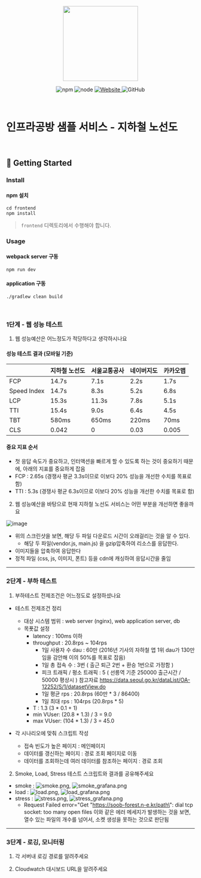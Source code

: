 <p align="center">
    <img width="200px;" src="https://raw.githubusercontent.com/woowacourse/atdd-subway-admin-frontend/master/images/main_logo.png"/>
</p>
<p align="center">
  <img alt="npm" src="https://img.shields.io/badge/npm-%3E%3D%205.5.0-blue">
  <img alt="node" src="https://img.shields.io/badge/node-%3E%3D%209.3.0-blue">
  <a href="https://edu.nextstep.camp/c/R89PYi5H" alt="nextstep atdd">
    <img alt="Website" src="https://img.shields.io/website?url=https%3A%2F%2Fedu.nextstep.camp%2Fc%2FR89PYi5H">
  </a>
  <img alt="GitHub" src="https://img.shields.io/github/license/next-step/atdd-subway-service">
</p>

<br>

# 인프라공방 샘플 서비스 - 지하철 노선도

<br>

## 🚀 Getting Started

### Install
#### npm 설치
```
cd frontend
npm install
```
> `frontend` 디렉토리에서 수행해야 합니다.

### Usage
#### webpack server 구동
```
npm run dev
```
#### application 구동
```
./gradlew clean build
```
<br>


### 1단계 - 웹 성능 테스트
1. 웹 성능예산은 어느정도가 적당하다고 생각하시나요

#### 성능 테스트 결과 (모바일 기준)

|             |지하철 노선도| 서울교통공사 | 네이버지도 | 카카오맵 |
|-------------|------------|-------------|-----------|---------|
| FCP         | 14.7s      | 7.1s        | 2.2s      | 1.7s    |
| Speed Index | 14.7s      | 8.3s        | 5.2s      | 6.8s    | 
| LCP         | 15.3s      | 11.3s       | 7.8s      | 5.1s    |
| TTI         | 15.4s      | 9.0s        | 6.4s      | 4.5s    | 
| TBT         | 580ms      | 650ms       | 220ms     | 70ms    |
| CLS         | 0.042      | 0           | 0.03      | 0.005   | 

#### 중요 지표 순서

- 첫 응답 속도가 중요하고, 인터액션을 빠르게 할 수 있도록 하는 것이 중요하기 때문에, 아래의 지표를 중요하게 잡음
- FCP : 2.65s (경쟁사 평균 3.3s이므로 이보다 20% 성능을 개선한 수치를 목표로 함)
- TTI : 5.3s (경쟁사 평균 6.3s이므로 이보다 20% 성능을 개선한 수치를 목표로 함)


2. 웹 성능예산을 바탕으로 현재 지하철 노선도 서비스는 어떤 부분을 개선하면 좋을까요

![image](https://user-images.githubusercontent.com/34637627/174485879-cffd5e93-2763-48a3-92ad-a62e8c75c282.png)

- 위의 스크린샷을 보면, 해당 두 파일 다운로드 시간이 오래걸리는 것을 알 수 있다.
  - 해당 두 파일(vendor.js, main.js) 을 gzip압축하여 리소스를 응답한다.
- 이미지들을 압축하여 응답한다
- 정적 파일 (css, js, 이미지, 폰트) 등을 cdn에 캐싱하여 응답시간을 줄임


---

### 2단계 - 부하 테스트 
1. 부하테스트 전제조건은 어느정도로 설정하셨나요
- 테스트 전제조건 정리
  - 대상 시스템 범위 : web server (nginx), web application server, db
  - 목푯값 설정
    - latency : 100ms 이하
    - throughput : 20.8rps ~ 104rps
      - 1일 사용자 수 dau : 60만 (2016년 기사의 자하철 앱 1위 dau가 130만임을 감안해 이의 50%를 목표로 잡음)
      - 1일 총 접속 수 : 3번 ( 출근 퇴근 2번 + 환승 1번으로 가정함 )
      - 피크 트래픽 / 평소 트래픽 : 5  ( 선릉역 기준 250000 출근시간 / 50000 평상시 ) 참고자료 https://data.seoul.go.kr/dataList/OA-12252/S/1/datasetView.do
      - 1일 평균 rps : 20.8rps (60만 * 3 / 86400)
      - 1일 최대 rps : 104rps (20.8rps * 5)
    - T : 1.3 (3 * 0.1 + 1)
    - min VUser: (20.8 * 1.3) / 3 = 9.0
    - max VUser: (104 * 1.3) / 3 = 45.0

- 각 시나리오에 맞춰 스크립트 작성
  - 접속 빈도가 높은 페이지 : 메인페이지
  - 데이터를 갱신하는 페이지 : 경로 조회 페이지로 이동
  - 데이터를 조회하는데 여러 데이터를 참조하는 페이지 : 경로 조회


2. Smoke, Load, Stress 테스트 스크립트와 결과를 공유해주세요
- smoke : ![smoke.png](smoke.png), ![smoke_grafana.png](smoke_grafana.png)
- load :  ![load.png](load.png), ![load_grafana.png](load_grafana.png)
- stress : ![stress.png](stress.png), ![stress_grafana.png](stress_grafana.png)
  -  Request Failed error="Get \"https://soob-forest.n-e.kr/path\": dial tcp socket: too many open files 이와 같은 에러 메세지가 발생하는 것을 보면, 열수 있는 파일의 개수를 넘어서, 소켓 생성을 못하는 것으로 판단됨 

---

### 3단계 - 로깅, 모니터링
1. 각 서버내 로깅 경로를 알려주세요

2. Cloudwatch 대시보드 URL을 알려주세요
